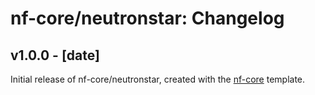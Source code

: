 # nf-core/neutronstar: Changelog

## v1.0.0 - [date]
Initial release of nf-core/neutronstar, created with the [nf-core](http://nf-co.re/) template.
